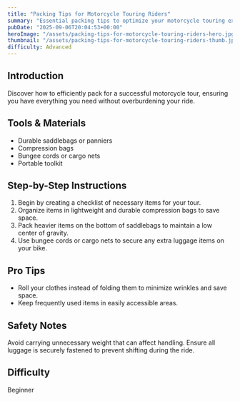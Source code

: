 ```yaml
---
title: "Packing Tips for Motorcycle Touring Riders"
summary: "Essential packing tips to optimize your motorcycle touring experience"
pubDate: "2025-09-06T20:04:53+00:00"
heroImage: "/assets/packing-tips-for-motorcycle-touring-riders-hero.jpg"
thumbnail: "/assets/packing-tips-for-motorcycle-touring-riders-thumb.jpg"
difficulty: Advanced
---
```


<h2>Introduction</h2>
<p>Discover how to efficiently pack for a successful motorcycle tour, ensuring you have everything you need without overburdening your ride.</p>
<h2>Tools & Materials</h2>
<ul>
  <li>Durable saddlebags or panniers</li>
  <li>Compression bags</li>
  <li>Bungee cords or cargo nets</li>
  <li>Portable toolkit</li>
</ul>
<h2>Step-by-Step Instructions</h2>
<ol>
  <li>Begin by creating a checklist of necessary items for your tour.</li>
  <li>Organize items in lightweight and durable compression bags to save space.</li>
  <li>Pack heavier items on the bottom of saddlebags to maintain a low center of gravity.</li>
  <li>Use bungee cords or cargo nets to secure any extra luggage items on your bike.</li>
</ol>
<h2>Pro Tips</h2>
<ul>
  <li>Roll your clothes instead of folding them to minimize wrinkles and save space.</li>
  <li>Keep frequently used items in easily accessible areas.</li>
</ul>
<h2>Safety Notes</h2>
<p>Avoid carrying unnecessary weight that can affect handling. Ensure all luggage is securely fastened to prevent shifting during the ride.</p>
<h2>Difficulty</h2>
<p>Beginner</p>
